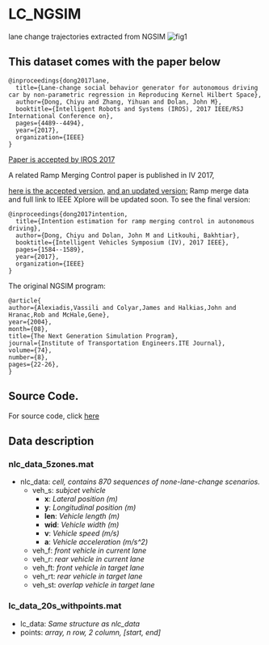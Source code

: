 # LC_NGSIM
lane change trajectories extracted from NGSIM
![fig1](https://github.com/donnydcy/LC_NGSIM/blob/master/docs/fig/scheme_2.png)


## **This dataset comes with the paper below**
```
@inproceedings{dong2017lane,
  title={Lane-change social behavior generator for autonomous driving car by non-parametric regression in Reproducing Kernel Hilbert Space},
  author={Dong, Chiyu and Zhang, Yihuan and Dolan, John M},
  booktitle={Intelligent Robots and Systems (IROS), 2017 IEEE/RSJ International Conference on},
  pages={4489--4494},
  year={2017},
  organization={IEEE}
}
```

[Paper is accepted by IROS 2017](https://www.ri.cmu.edu/wp-content/uploads/2017/12/iros_2017_RKHSBehavior.pdf)

A related Ramp Merging Control paper is published in IV 2017, 

[here is the accepted version,](https://www.ri.cmu.edu/wp-content/uploads/2017/07/Dong-2017-Intention-Estimation.pdf)
[and an updated version:](https://www.ri.cmu.edu/wp-content/uploads/2017/12/20170731-Camera-ready-copy.pdf)
Ramp merge data and full link to IEEE Xplore will be updated soon.
To see the final version: 

```
@inproceedings{dong2017intention,
  title={Intention estimation for ramp merging control in autonomous driving},
  author={Dong, Chiyu and Dolan, John M and Litkouhi, Bakhtiar},
  booktitle={Intelligent Vehicles Symposium (IV), 2017 IEEE},
  pages={1584--1589},
  year={2017},
  organization={IEEE}
}

```

The original NGSIM program:
```
@article{
author={Alexiadis,Vassili and Colyar,James and Halkias,John and Hranac,Rob and McHale,Gene},
year={2004},
month={08},
title={The Next Generation Simulation Program},
journal={Institute of Transportation Engineers.ITE Journal},
volume={74},
number={8},
pages={22-26},
} 
```

## Source Code.
For source code, click [here](https://github.com/donnydcy/LC_NGSIM/blob/master/src/README.md)

## Data description
### nlc_data_5zones.mat 
- nlc_data: *cell, contains 870 sequences of none-lane-change scenarios.*
  * veh_s: *subjcet vehicle*
    + **x**: *Lateral position (m)*
    + **y**: *Longitudinal position (m)*
    + **len**: *Vehicle length (m)*
    + **wid**: *Vehicle width (m)*
    + **v**: *Vehicle speed (m/s)*
    + **a**: *Vehicle acceleration (m/s^2)*
  * veh_f: *front vehicle in current lane*
  * veh_r: *rear vehicle in current lane*
  * veh_ft: *front vehicle in target lane*
  * veh_rt: *rear vehicle in target lane*
  * veh_st: *overlap vehicle in target lane*         
### lc_data_20s_withpoints.mat
- lc_data: *Same structure as nlc_data*
- points: *array, n row, 2 column, [start, end]*
